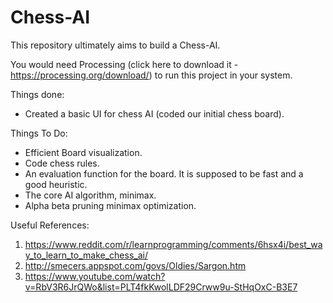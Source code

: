 # Chess-AI
This repository ultimately aims to build a Chess-AI.

You would need Processing (click here to download it - https://processing.org/download/) to run this project in your system.

Things done:
  - Created a basic UI for chess AI (coded our initial chess board).

Things To Do:
  - Efficient Board visualization.
  - Code chess rules.
  - An evaluation function for the board. It is supposed to be fast and a good heuristic.
  - The core AI algorithm, minimax.
  - Alpha beta pruning minimax optimization.

Useful References:
  1) https://www.reddit.com/r/learnprogramming/comments/6hsx4i/best_way_to_learn_to_make_chess_ai/
  2) http://smecers.appspot.com/govs/Oldies/Sargon.htm
  3) https://www.youtube.com/watch?v=RbV3R6JrQWo&list=PLT4fkKwolLDF29Crww9u-StHqOxC-B3E7
